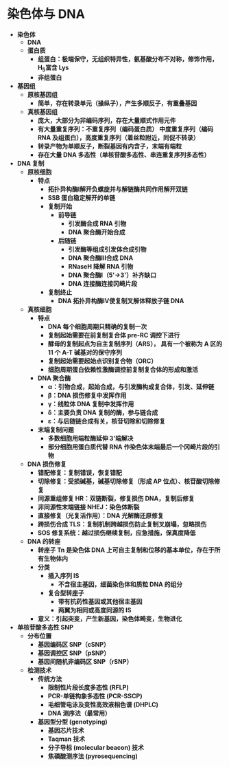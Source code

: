 # **染色体与 DNA**
- **染色体**
    - **DNA**
    - **蛋白质**
        - **组蛋白：极端保守，无组织特异性，氨基酸分布不对称，修饰作用，H<sub>5</sub>富含 Lys**
        - **非组蛋白**
- **基因组**
    - **原核基因组**
        - **简单，存在转录单元（操纵子），产生多顺反子，有重叠基因**
    - **真核基因组**
        - **庞大，大部分为非编码序列，存在大量顺式作用元件**
        - **有大量重复序列：不重复序列（编码蛋白质）
            中度重复序列（编码 RNA 及组蛋白），高度重复序列（着丝粒附近，同促不转录）**
        - **转录产物为单顺反子，断裂基因有内含子，末端有端粒**
        - **存在大量 DNA 多态性（单核苷酸多态性、串连重复序列多态性）**
- **DNA 复制**
    - **原核细胞**
        - **特点**
            - **拓扑异构酶Ⅰ解开负螺旋并与解链酶共同作用解开双链**
            - **SSB 蛋白稳定解开的单链**
            - **复制开始**
                - **前导链**
                    - **引发酶合成 RNA 引物**
                    - **DNA 聚合酶开始合成**
                - **后随链**
                    - **引发酶等组成引发体合成引物**
                    - **DNA 聚合酶Ⅲ合成 DNA**
                    - **RNaseH 降解 RNA 引物**
                    - **DNA 聚合酶Ⅰ（5'->3'）补齐缺口**
                    - **DNA 连接酶连接冈崎片段**
            - **复制终止**
                - **DNA 拓扑异构酶Ⅳ使复制叉解体释放子链 DNA**
    - **真核细胞**
        - **特点**
            - **DNA 每个细胞周期只精确的复制一次**
            - **复制起始需要在前复制复合体 pre-RC 调控下进行**
            - **酵母的复制起点为自主复制序列（ARS），
                具有一个被称为 A 区的 11 个 A-T 碱基对的保守序列**
            - **复制起始需要起始点识别复合物（ORC）**
            - **细胞周期蛋白依赖性激酶调控前复制复合体的形成和激活**
        - **DNA 聚合酶**
            - **α：引物合成，起始合成，与引发酶构成复合体，引发、延伸链**
            - **β：DNA 损伤修复中发挥作用**
            - **γ：线粒体 DNA 复制中发挥作用**
            - **δ：主要负责 DNA 复制的酶，参与链合成**
            - **ε：与后随链合成有关，核苷切除和切除修复**
        - **末端复制问题**
            - **多数细胞用端粒酶延伸 3'端解决**
            - **部分细胞用蛋白质代替 RNA 作染色体末端最后一个冈崎片段的引物**
    - **DNA 损伤修复**
        - **错配修复：复制错误，恢复错配**
        - **切除修复：受损碱基，碱基切除修复（形成 AP 位点）、核苷酸切除修复**
        - **同源重组修复 HR：双链断裂，修复损伤 DNA，复制后修复**
        - **非同源性末端链接 NHEJ：染色体断裂**
        - **直接修复（光复活作用）：DNA 光解酶还原修复**
        - **跨损伤合成 TLS：复制机制跨越损伤防止复制叉崩塌，忽略损伤**
        - **SOS 修复系统：越过损伤继续复制，应急措施，保真度降低**
    - **DNA 的转座**
        - **转座子 Tn 是染色体 DNA 上可自主复制和位移的基本单位，存在于所有生物体内**
        - **分类**
            - **插入序列 IS**
                - **不含宿主基因，细菌染色体和质粒 DNA 的组分**
            - **复合型转座子**
                - **带有抗药性基因或其他宿主基因**
                - **两翼为相同或高度同源的 IS**
        - **意义：引起突变，产生新基因，染色体畸变，生物进化**
- **单核苷酸多态性 SNP**
    - **分布位置**
        - **基因编码区 SNP（cSNP）**
        - **基因调控区 SNP（pSNP）**
        - **基因间随机非编码区 SNP（rSNP）**
    - **检测技术**
        - **传统方法**
            - **限制性片段长度多态性 (RFLP)**
            - **PCR-单链构象多态性 (PCR-SSCP)**
            - **毛细管电泳及变性高效液相色谱 (DHPLC)**
            - **DNA 测序法（最常用）**
        - **基因型分型 (genotyping)**
            - **基因芯片技术**
            - **Taqman 技术**
            - **分子导标 (molecular beacon) 技术**
            - **焦磷酸测序法 (pyrosequencing)**
